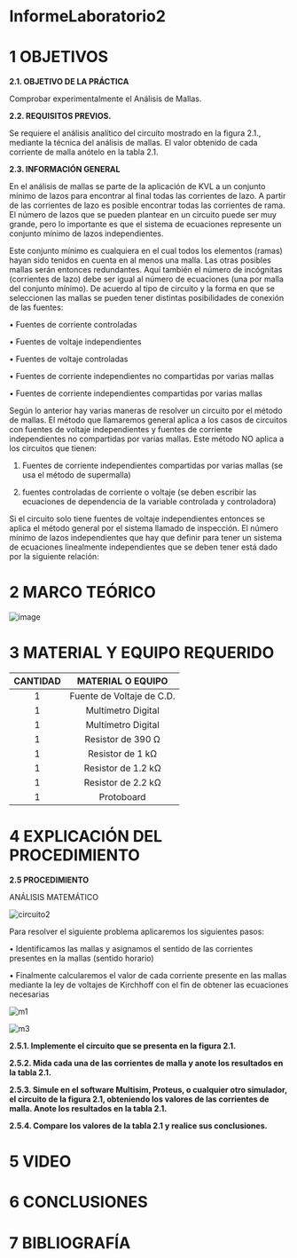 # InformeLaboratorio2

# 1 OBJETIVOS

**2.1. OBJETIVO DE LA PRÁCTICA**

Comprobar experimentalmente el Análisis de Mallas.

**2.2. REQUISITOS PREVIOS.**

Se requiere el análisis analítico del circuito mostrado en la figura 2.1., mediante la técnica del análisis de mallas. El valor obtenido de cada corriente de malla anótelo en la
tabla 2.1.

**2.3. INFORMACIÓN GENERAL**

En el análisis de mallas se parte de la aplicación de KVL a un conjunto mínimo de
lazos para encontrar al final todas las corrientes de lazo. A partir de las corrientes
de lazo es posible encontrar todas las corrientes de rama. El número de lazos que
se pueden plantear en un circuito puede ser muy grande, pero lo importante es que
el sistema de ecuaciones represente un conjunto mínimo de lazos independientes. 

Este conjunto mínimo es cualquiera en el cual todos los elementos (ramas) hayan
sido tenidos en cuenta en al menos una malla. Las otras posibles mallas serán
entonces redundantes. Aquí también el número de incógnitas (corrientes de lazo)
debe ser igual al número de ecuaciones (una por malla del conjunto mínimo).
De acuerdo al tipo de circuito y la forma en que se seleccionen las mallas se
pueden tener distintas posibilidades de conexión de las fuentes:

• Fuentes de corriente controladas

• Fuentes de voltaje independientes

• Fuentes de voltaje controladas

• Fuentes de corriente independientes no compartidas por varias mallas

• Fuentes de corriente independientes compartidas por varias mallas

Según lo anterior hay varias maneras de resolver un circuito por el método de
mallas.
El método que llamaremos general aplica a los casos de circuitos con fuentes de
voltaje independientes y fuentes de corriente independientes no compartidas por
varias mallas. Este método NO aplica a los circuitos que tienen:

1. Fuentes de corriente independientes compartidas por varias mallas (se
usa el método de supermalla)

2. fuentes controladas de corriente o voltaje (se deben escribir las
ecuaciones de dependencia de la variable controlada y controladora)

Si el circuito solo tiene fuentes de voltaje independientes entonces se aplica el
método general por el sistema llamado de inspección.
El número mínimo de lazos independientes que hay que definir para tener un
sistema de ecuaciones linealmente independientes que se deben tener está dado
por la siguiente relación: 

# 2 MARCO TEÓRICO

![image](https://user-images.githubusercontent.com/84430867/121817035-984da580-cc44-11eb-857b-fa04017c0925.png)

# 3 MATERIAL Y EQUIPO REQUERIDO

<div align="center">
     
|**CANTIDAD**|**MATERIAL O EQUIPO** |
|    :---:   |       :---:          | 
|      1     | Fuente de Voltaje de C.D. |
|      1     | Multímetro Digital |
|      1     | Multímetro Digital |
|      1     | Resistor de 390 Ω |
|      1     | Resistor de 1 kΩ |
|      1     | Resistor de 1.2 kΩ |
|      1     | Resistor de 2.2 kΩ |
|      1     | Protoboard |

</div>

# 4 EXPLICACIÓN DEL PROCEDIMIENTO

**2.5 PROCEDIMIENTO**

ANÁLISIS MATEMÁTICO

![circuito2](https://user-images.githubusercontent.com/84587172/121821823-1b7cf480-cc61-11eb-9d58-ab4d94c63a3e.png)

Para resolver el siguiente problema aplicaremos los siguientes pasos:

•	Identificamos las mallas y asignamos el sentido de las corrientes presentes en la mallas (sentido horario)

•	Finalmente calcularemos el valor de cada corriente presente en las mallas mediante la ley de voltajes de Kirchhoff con el fin de obtener las ecuaciones necesarias

![m1](https://user-images.githubusercontent.com/84587172/121821846-4404ee80-cc61-11eb-9939-02e2406dd514.png)

![m3](https://user-images.githubusercontent.com/84587172/121821861-5e3ecc80-cc61-11eb-9680-2766ee24b4be.png)


**2.5.1. Implemente el circuito que se presenta en la figura 2.1.**

**2.5.2. Mida cada una de las corrientes de malla y anote los resultados en la tabla 2.1.**

**2.5.3. Simule en el software Multisim, Proteus, o cualquier otro simulador, el circuito de la figura 2.1, obteniendo los valores de las corrientes de malla. Anote los resultados en la tabla 2.1.**

**2.5.4. Compare los valores de la tabla 2.1 y realice sus conclusiones.**

# 5 VIDEO

# 6 CONCLUSIONES

# 7 BIBLIOGRAFÍA
